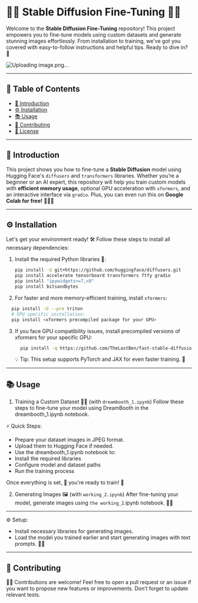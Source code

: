 # 🎨✨ Stable Diffusion Fine-Tuning 🔧💡

Welcome to the **Stable Diffusion Fine-Tuning** repository! This project empowers you to fine-tune models using custom datasets and generate stunning images effortlessly. From installation to training, we've got you covered with easy-to-follow instructions and helpful tips. Ready to dive in? 🚀

![Uploading image.png…]()


---

## 🌟 Table of Contents

- [🚀 Introduction](#-introduction)  
- [⚙️ Installation](#-installation)  
- [📚 Usage](#-usage)  
- [🤝 Contributing](#-contributing)  
- [📜 License](#-license)

---

## 🚀 Introduction

This project shows you how to fine-tune a **Stable Diffusion** model using Hugging Face's `diffusers` and `transformers` libraries. Whether you’re a beginner or an AI expert, this repository will help you train custom models with **efficient memory usage**, optional GPU acceleration with `xformers`, and an interactive interface via `gradio`. Plus, you can even run this on **Google Colab for free!** 🧑‍💻🎉

---

## ⚙️ Installation

Let's get your environment ready! 🛠️ Follow these steps to install all necessary dependencies:

1. Install the required Python libraries 🐍:  
   ```bash
   pip install -U git+https://github.com/huggingface/diffusers.git  
   pip install accelerate tensorboard transformers ftfy gradio  
   pip install "ipywidgets>=7,<8"  
   pip install bitsandbytes  

2. For faster and more memory-efficient training, install `xformers`:
``` bash
  pip install -U --pre triton  
  # GPU specific installation:  
  pip install <xformers precompiled package for your GPU>
```
3. If you face GPU compatibility issues, install precompiled versions of xformers for your specific GPU:
   ```bash
     pip install -q https://github.com/TheLastBen/fast-stable-diffusion/raw/main/precompiled/<your GPU type>/xformers-0.0.13.dev0-py3-none-any.whl  
   ```
   💡 Tip: This setup supports PyTorch and JAX for even faster training. 💪

---


## 📚 Usage
1. Training a Custom Dataset 🧑‍🏫 (with `dreambooth_1.ipynb`)
Follow these steps to fine-tune your model using DreamBooth in the dreambooth_1.ipynb notebook.

⚡ Quick Steps:

- Prepare your dataset images in JPEG format.
- Upload them to Hugging Face if needed.
- Use the dreambooth_1.ipynb notebook to:
- Install the required libraries
- Configure model and dataset paths
- Run the training process

Once everything is set, 🎉 you're ready to train! 🚀

2. Generating Images 🖼️ (with `working_2.ipynb`)
After fine-tuning your model, generate images using `the working_2`.ipynb notebook. 📸✨

---

⚙️ Setup:

- Install necessary libraries for generating images.
- Load the model you trained earlier and start generating images with text prompts. 💬🔮

---

## 🤝 Contributing
👩‍💻 Contributions are welcome! Feel free to open a pull request or an issue if you want to propose new features or improvements. Don’t forget to update relevant tests.

